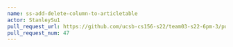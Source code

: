 ```yaml
---
name: ss-add-delete-column-to-articletable
actor: StanleySu1
pull_request_url: https://github.com/ucsb-cs156-s22/team03-s22-6pm-3/pull/47
pull_request_num: 47
---
```

